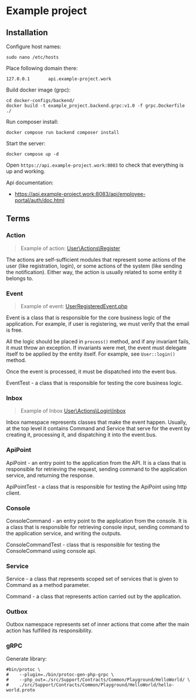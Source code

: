 # Example project

## Installation

Configure host names:

```shell
sudo nano /etc/hosts
```

Place following domain there:

```shell
127.0.0.1       api.example-project.work
```

Build docker image (grpc):

```shell
cd docker-configs/backend/
docker build -t example_project.backend.grpc:v1.0 -f grpc.Dockerfile ./
```

Run composer install:

```shell
docker compose run backend composer install
```

Start the server:

```shell
docker compose up -d
```

Open `https://api.example-project.work:8083` to check that everything is up and working.

Api documentation:

- https://api.example-project.work:8083/api/employee-portal/auth/doc.html

## Terms

### Action

> Example of action:
> [User\Actions\Register](src/EmployeePortal/Authentication/User/Actions/Register)

The actions are self-sufficient modules that represent some actions of the user (like registration, login),
or some actions of the system (like sending the notification). Either way, the action is usually related to
some entity it belongs to.

### Event

> Example of
> event: [UserRegisteredEvent.php](src/EmployeePortal/Authentication/User/Actions/Register/UserRegisteredEvent.php)

Event is a class that is responsible for the core business logic of the application. For example, if user is
registering, we must verify that the email is free.

All the logic should be placed in `process()` method, and if any invariant fails, it must throw an exception.
If invariants were met, the event must delegate itself to be applied by the entity itself. For example, see
`User::login()` method.

Once the event is processed, it must be dispatched into the event bus.

EventTest - a class that is responsible for testing the core business logic.

### Inbox

> Example of Inbox [User\Actions\Login\Inbox](src/EmployeePortal/Authentication/User/Actions/Login/Inbox)

Inbox namespace represents classes that make the event happen. Usually, at the top level it contains Command and Service
that serve for the event by creating it, processing it, and dispatching it into the event.bus.


### ApiPoint

ApiPoint - an entry point to the application from the API. It is a class that is responsible for retrieving the request,
sending command to the application service, and returning the response.

ApiPointTest - a class that is responsible for testing the ApiPoint using http client.

### Console

ConsoleCommand - an entry point to the application from the console. It is a class that is responsible for retrieving
console input, sending command to the application service, and writing the outputs.

ConsoleCommandTest - class that is responsible for testing the ConsoleCommand using console api.

### Service

Service - a class that represents scoped set of services that is given to Command as a method parameter.

Command - a class that represents action carried out by the application.

### Outbox

Outbox namespace represents set of inner actions that come after the main action has fulfilled its responsibility.

### gRPC

Generate library:

```shell
#bin/protoc \
#    --plugin=./bin/protoc-gen-php-grpc \
#    --php_out=./src/Support/Contracts/Common/Playground/HelloWorld/ \
#    ./src/Support/Contracts/Common/Playground/HelloWorld/hello-world.proto
```
